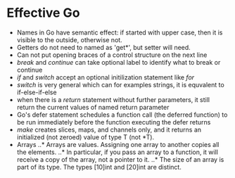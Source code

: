 # Effective Go

* Names in Go have semantic effect: if started with upper case, then it is visible to the outside, otherwise not.
* Getters do not need to named as 'get\*', but setter will need.
* Can not put opening braces of a control structure on the next line
* *break* and *continue* can take optional label to identify what to break or continue
* *if* and *switch* accept an optional initilization statement like *for*
* *switch* is very general which can for examples strings, it is equvalent to if-else-if-else
* when there is a *return* statement without further parameters, it still return the current values of named return parameter
* Go's defer statement schedules a function call (the deferred function) to be run immediately before the function executing the defer returns
* *make* creates slices, maps, and channels only, and it returns an initialized (not zeroed) value of type T (not *T).
* Arrays
..* Arrays are values. Assigning one array to another copies all the elements.
..* In particular, if you pass an array to a function, it will receive a copy of the array, not a pointer to it.
..* The size of an array is part of its type. The types [10]int and [20]int are distinct.
